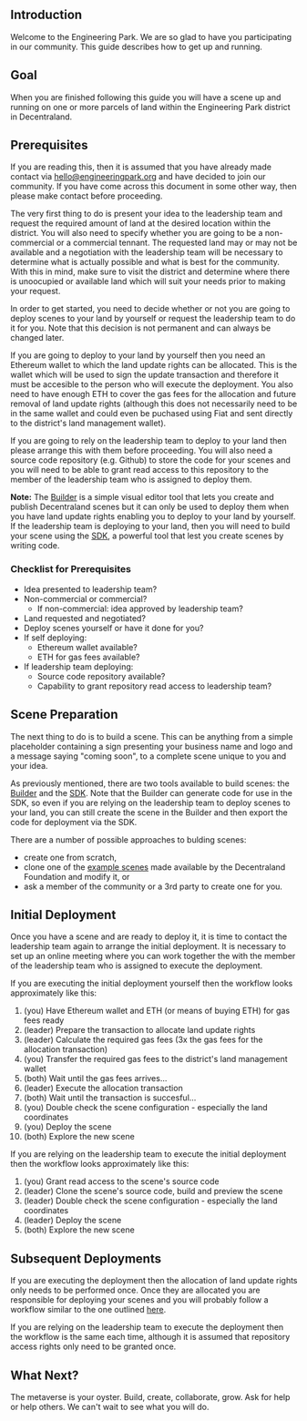 ## Introduction
Welcome to the Engineering Park. We are so glad to have you participating in our
community. This guide describes how to get up and running.

## Goal
When you are finished following this guide you will have a scene up and running
on one or more parcels of land within the Engineering Park district in
Decentraland.

## Prerequisites
If you are reading this, then it is assumed that you have already made contact
via hello@engineeringpark.org and have decided to join our community. If you
have come across this document in some other way, then please make contact
before proceeding.

The very first thing to do is present your idea to the leadership team and
request the required amount of land at the desired location within the district.
You will also need to specify whether you are going to be a non-commercial or a
commercial tennant. The requested land may or may not be available and a
negotiation with the leadership team will be necessary to determine what is
actually possible and what is best for the community. With this in mind, make
sure to visit the district and determine where there is unoocupied or available
land which will suit your needs prior to making your request.

In order to get started, you need to decide whether or not you are going to
deploy scenes to your land by yourself or request the leadership team to do it
for you. Note that this decision is not permanent and can always be changed
later.

If you are going to deploy to your land by yourself then you need an Ethereum
wallet to which the land update rights can be allocated. This is the wallet
which will be used to sign the update transaction and therefore it must be
accesible to the person who will execute the deployment. You also need to have
enough ETH to cover the gas fees for the allocation and future removal of land
update rights (although this does not necessarily need to be in the same wallet
and could even be puchased using Fiat and sent directly to the district's land
management wallet).

If you are going to rely on the leadership team to deploy to your land then
please arrange this with them before proceeding. You will also need a source
code repository (e.g. Github) to store the code for your scenes and you will
need to be able to grant read access to this repository to the member of the
leadership team who is assigned to deploy them.

**Note:** The [Builder](https://docs.decentraland.org/builder/builder-101/) is a
simple visual editor tool that lets you create and publish Decentraland scenes
but it can only be used to deploy them when you have land update rights enabling
you to deploy to your land by yourself. If the leadership team is deploying to
your land, then you will need to build your scene using the
[SDK](https://docs.decentraland.org/development-guide/SDK-101/), a powerful tool
that lest you create scenes by writing code.

### Checklist for Prerequisites

- Idea presented to leadership team?
- Non-commercial or commercial?
  - If non-commercial: idea approved by leadership team?
- Land requested and negotiated?
- Deploy scenes yourself or have it done for you?
- If self deploying:
  - Ethereum wallet available?
  - ETH for gas fees available?
- If leadership team deploying:
  - Source code repository available?
  - Capability to grant repository read access to leadership team?

## Scene Preparation

The next thing to do is to build a scene. This can be anything from a simple
placeholder containing a sign presenting your business name and logo and a
message saying "coming soon", to a complete scene unique to you and your idea.

As previously mentioned, there are two tools available to build scenes: the
[Builder](https://docs.decentraland.org/builder/builder-101/) and the
[SDK](https://docs.decentraland.org/development-guide/SDK-101/). Note that the
Builder can generate code for use in the SDK, so even if you are relying on the
leadership team to deploy scenes to your land, you can still create the scene in
the Builder and then export the code for deployment via the SDK.

There are a number of possible approaches to bulding scenes:
- create one from scratch,
- clone one of the [example
  scenes](https://github.com/decentraland-scenes/Awesome-Repository) made
  available by the Decentraland Foundation and modify it, or
- ask a member of the community or a 3rd party to create one for you.

## Initial Deployment

Once you have a scene and are ready to deploy it, it is time to contact the
leadership team again to arrange the initial deployment. It is necessary to set
up an online meeting where you can work together the with the member of the
leadership team who is assigned to execute the deployment.

If you are executing the initial deployment yourself then the workflow looks
approximately like this:
1. (you) Have Ethereum wallet and ETH (or means of buying ETH) for gas fees ready
1. (leader) Prepare the transaction to allocate land update rights
1. (leader) Calculate the required gas fees (3x the gas fees for the allocation
  transaction)
1. (you) Transfer the required gas fees to the district's land management wallet
1. (both) Wait until the gas fees arrives...
1. (leader) Execute the allocation transaction
1. (both) Wait until the transaction is succesful...
1. (you) Double check the scene configuration - especially the land coordinates
1. (you) Deploy the scene
1. (both) Explore the new scene

If you are relying on the leadership team to execute the initial deployment then
the workflow looks approximately like this:
1. (you) Grant read access to the scene's source code
1. (leader) Clone the scene's source code, build and preview the scene
1. (leader) Double check the scene configuration - especially the land coordinates
1. (leader) Deploy the scene
1. (both) Explore the new scene

## Subsequent Deployments

If you are executing the deployment then the allocation of land update rights
only needs to be performed once. Once they are allocated you are responsible for
deploying your scenes and you will probably follow a workflow similar to the one
outlined [here](https://docs.decentraland.org/development-guide/dev-workflow/).

If you are relying on the leadership team to execute the deployment then the
workflow is the same each time, although it is assumed that repository access
rights only need to be granted once.

## What Next?

The metaverse is your oyster. Build, create, collaborate, grow. Ask for help or
help others. We can't wait to see what you will do.
